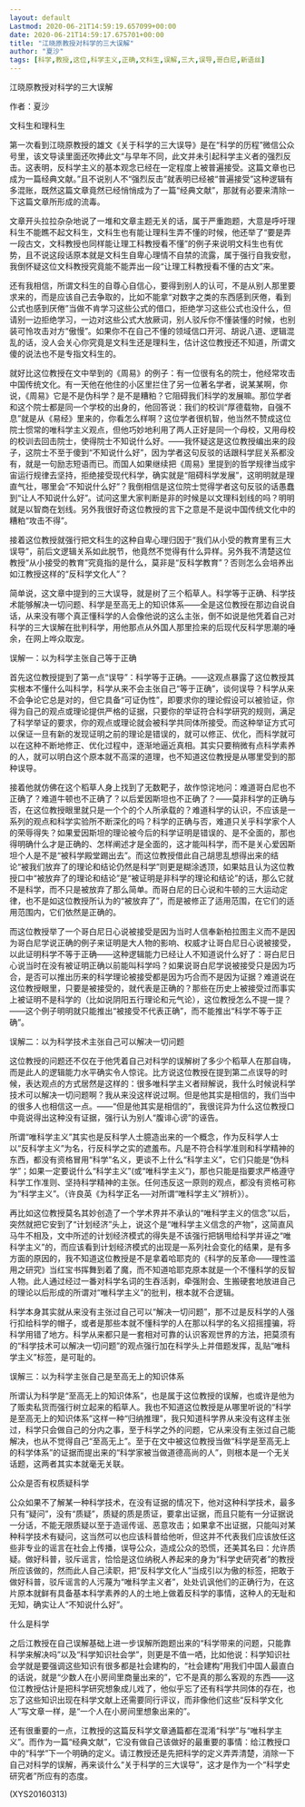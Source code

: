 ```yaml
---
layout: default
Lastmod: 2020-06-21T14:59:19.657099+00:00
date: 2020-06-21T14:59:17.675701+00:00
title: "江晓原教授对科学的三大误解"
author: "夏沙"
tags: [科学,教授,这位,科学主义,正确,文科生,误解,三大,误导,哥白尼,新语丝]
---
```


江晓原教授对科学的三大误解

作者：夏沙

文科生和理科生

第一次看到江晓原教授的雄文《关于科学的三大误导》是在“科学的历程”微信公众号里，该文导读里面还吹捧此文“与早年不同，此文并未引起科学主义者的强烈反击。这表明，反科学主义的基本观念已经在一定程度上被普遍接受。这篇文章也已成为一篇经典文献。”且不说别人不“强烈反击”就表明已经被“普遍接受”这种逻辑有多混账，既然这篇文章竟然已经悄悄成为了一篇“经典文献”，那就有必要来清除一下这篇文章所形成的流毒。

文章开头拉拉杂杂地说了一堆和文章主题无关的话，属于严重跑题，大意是呼吁理科生不能瞧不起文科生，文科生也有能让理科生弄不懂的时候，他还举了“要是弄一段古文，文科教授也同样能让理工科教授看不懂”的例子来说明文科生也有优势，且不说这段话原本就是文科生自卑心理情不自禁的流露，属于强行自我安慰，我倒怀疑这位文科教授究竟能不能弄出一段“让理工科教授看不懂的古文”来。

还有我相信，所谓文科生的自尊心自信心，要得到别人的认可，不是从别人那里要求来的，而是应该自己去争取的，比如不能拿“对数字之类的东西感到厌倦，看到公式也感到厌倦”当做不肯学习这些公式的借口，拒绝学习这些公式也没什么，但请别一边拒绝学习，一边对这些公式大放厥词，别人驳斥你不懂装懂的时候，也别装可怜攻击对方“傲慢”。如果你不在自己不懂的领域信口开河、胡说八道、逻辑混乱的话，没人会关心你究竟是文科生还是理科生，估计这位教授还不知道，所谓文傻的说法也不是专指文科生的。

就好比这位教授在文中举到的《周易》的例子：有一位很有名的院士，他经常攻击中国传统文化。有一天他在他住的小区里拦住了另一位著名学者，说某某啊，你说，《周易》它是不是伪科学？是不是糟粕？它阻碍我们科学的发展嘛。那位学者和这个院士都是同一个学校的出身的，他回答说：我们的校训“厚德载物，自强不息”就是从《易经》里来的，你看怎么样啊？这位学者很机智，他当然不赞成这位院士惯常的唯科学主义观点，但他巧妙地利用了两人正好是同一个母校，又用母校的校训去回击院士，使得院士不知说什么好。——我怀疑这是这位教授编出来的段子，这院士不至于傻到“不知说什么好”，因为学者这句反驳的话跟科学屁关系都没有，就是一句励志短语而已。而国人如果继续把《周易》里提到的哲学规律当成宇宙运行规律去坚持，拒绝接受现代科学，确实就是“阻碍科学发展”，这明明就是理直气壮，哪里会“不知说什么好”？我倒相信是这位院士觉得学者这句反驳的话愚蠢到“让人不知说什么好”。试问这里大家判断是非的时候是以文理科划线的吗？明明就是以智商在划线。另外我很好奇这位教授的言下之意是不是说中国传统文化中的糟粕“攻击不得”。

接着这位教授就强行把文科生的这种自卑心理归因于“我们从小受的教育里有三大误导”，前后文逻辑关系如此脱节，他竟然不觉得有什么异样。另外我不清楚这位教授“从小接受的教育”究竟指的是什么，莫非是“反科学教育”？否则怎么会培养出如江教授这样的“反科学文化人”？

简单说，这文章中提到的三大误导，就是树了三个稻草人。科学等于正确、科学技术能够解决一切问题、科学是至高无上的知识体系——全是这位教授在那边自说自话，从来没有哪个真正懂科学的人会像他说的这么主张，倒不如说是他凭着自己对科学的三大误解在批判科学，用他那点从外国人那里捡来的后现代反科学思潮的唾余，在网上哗众取宠。

误解一：以为科学主张自己等于正确

首先这位教授提到了第一点“误导”：科学等于正确。——这观点暴露了这位教授其实根本不懂什么叫科学，科学从来不会主张自己“等于正确”，谈何误导？科学从来不会争论它总是对的，但它具备“可证伪性”，即要求你的理论假设可以被验证，你得为自己的观点或理论提供严格的证据，只要你的举证符合科学研究的规则，满足了科学举证的要求，你的观点或理论就会被科学共同体所接受。而这种举证方式可以保证一旦有新的发现证明之前的理论是错误的，就可以修正、优化，而科学就可以在这种不断地修正、优化过程中，逐渐地逼近真相。其实只要稍微有点科学素养的人，就可以明白这个原本就不高深的道理，也不知道这位教授是从哪里受到的那种误导。

接着他就仿佛在这个稻草人身上找到了无数靶子，故作惊诧地问：难道哥白尼也不正确了？难道牛顿也不正确了？以后爱因斯坦也不正确了？——莫非科学的正确与否，在这位教授眼里就只是一个个的个人所承载的？难道科学的认识，不应该是一系列的观点和科学实验所不断深化的吗？科学的正确与否，难道只关乎科学家个人的荣辱得失？如果爱因斯坦的理论被今后的科学证明是错误的、是不全面的，那也得明确什么才是正确的、怎样阐述才是全面的，这才能叫科学，而不是关心爱因斯坦个人是不是“被科学殿堂踢出去”。而这位教授借此自己胡思乱想得出来的结论“被我们放弃了的理论和结论仍然是科学”则更是糊涂透顶，如果姑且认为这位教授口中“被放弃了的理论和结论”是“被证明是非科学的理论和结论”的话，那么它就不是科学，而不只是被放弃了那么简单。而哥白尼的日心说和牛顿的三大运动定律，也不是如这位教授所认为的“被放弃了”，而是被修正了适用范围，在它们的适用范围内，它们依然是正确的。

而这位教授举了一个哥白尼日心说被接受是因为当时人信奉新柏拉图主义而不是因为哥白尼学说正确的例子来证明是大人物的影响、权威才让哥白尼日心说被接受，以此证明科学不等于正确——这种逻辑能力已经让人不知道说什么好了：哥白尼日心说当时在没有被证明正确以前能叫科学吗？如果说哥白尼学说被接受只是因为巧合，是否可以推出历来的科学理论被接受都是因为巧合而不是因为证据？难道说在这位教授眼里，只要是被接受的，就代表是正确的？那些在历史上被接受过而事实上被证明不是科学的（比如说阴阳五行理论和元气论），这位教授怎么不提一提？——这个例子明明就只能推出“被接受不代表正确”，而不能推出“科学不等于正确”。

误解二：以为科学技术主张自己可以解决一切问题

这位教授的问题还不仅在于他凭着自己对科学的误解树了多少个稻草人在那自嗨，而是此人的逻辑能力水平确实令人惊诧。比方说这位教授在提到第二点误导的时候，表达观点的方式居然是这样的：很多唯科学主义者辩解说，我什么时候说科学技术可以解决一切问题啊？我从来没这样说过啊。但是他其实是相信的，我们当中的很多人也相信这一点。——“但是他其实是相信的”，我很诧异为什么这位教授口中竟说得出这种没有证据，强行认为别人“腹诽心谤”的诬告。

所谓“唯科学主义”其实也是反科学人士臆造出来的一个概念，作为反科学人士以“反科学主义”为名，行反科学之实的遮羞布。凡是不符合科学准则和科学精神的东西，都没有资格冒用“科学”名义，更谈不上什么“科学主义”，它们只能是“伪科学”；如果一定要说什么“科学主义”(或“唯科学主义”)，那也只能是指要求严格遵守科学工作准则、坚持科学精神的主张。任何违反这一原则的观点，都没有资格可称为“科学主义”。（许良英《为科学正名──对所谓“唯科学主义”辨析》）。

再比如这位教授莫名其妙创造了一个学术界并不承认的“唯科学主义的信念”以后，突然就把它安到了“计划经济”头上，说这个是“唯科学主义信念的产物”，这简直风马牛不相及，文中所述的计划经济模式的得失是不该强行把锅甩给科学并诬之“唯科学主义”的，而应该看到计划经济模式的出现是一系列社会变化的结果，是有多方面的原因的，我不知道这位教授是不是拿着哈耶克的《科学的反革命——理性滥用之研究》当红宝书挥舞到着了魔，而不知道哈耶克原本就是一个不懂科学的反智人物。此人通过经过一番对科学名词的生吞活剥，牵强附会、生搬硬套地放进自己的理论以后形成的所谓对“唯科学主义”的批判，根本就不合逻辑。

科学本身其实就从来没有主张过自己可以“解决一切问题”，那不过是反科学的人强行扣给科学的帽子，或者是那些本就不懂科学的人在那以科学的名义招摇撞骗，将科学用错了地方。科学从来都只是一套相对可靠的认识客观世界的方法，把莫须有的“科学技术可以解决一切问题”的观点强行加在科学头上并借题发挥，乱贴“唯科学主义”标签，是可耻的。

误解三：以为科学主张自己是至高无上的知识体系

所谓认为科学是“至高无上的知识体系”，也是属于这位教授的误解，也或许是他为了贩卖私货而强行树立起来的稻草人。我也不知道这位教授是从哪里听说的“科学是至高无上的知识体系”这样一种“归纳推理”，我只知道科学界从来没有这样主张过，科学只会做自己的分内之事，至于科学之外的问题，它从来没有主张过自己能解决，也从不觉得自己“至高无上”。至于在文中被这位教授当做“科学是至高无上的科学体系”的证据而提出来的“科学家被当做道德高尚的人”，则根本是一个无关话题，这两者其实本就毫无关联。

公众是否有权质疑科学

公众如果不了解某一种科学技术，在没有证据的情况下，他对这种科学技术，最多只有“疑问”，没有“质疑”，质疑的质是质证，要拿出证据，而且只能有一分证据说一分话，不能无限质疑以至于造谣传谣、恶意攻击；如果拿不出证据，只能叫对某种科学技术有疑问，这当然可以也应该科普给他听，但这并不代表我们应该放任这些非专业的谣言在社会上传播，误导公众，造成公众的恐慌，还美其名曰：允许质疑。做好科普，驳斥谣言，恰恰是这位纳税人养起来的身为“科学史研究者”的教授所应该做的，然而此人自己渎职，把“反科学文化人”当成引以为傲的标签，把敢于做好科普，驳斥谣言的人污蔑为“唯科学主义者”，处处讥讽他们的正确行为，在这片原本就鲜有具备基本科学素养的人的土地上做着反科学的事情，这种人的无耻和无知，确实让人“不知说什么好”。

什么是科学

之后江教授在自己误解基础上进一步误解所跑题出来的“科学带来的问题，只能靠科学来解决吗”以及“科学知识社会学”，则更是不值一哂，比如他说：科学知识社会学就是要强调这些知识有很多都是社会建构的，“社会建构”用我们中国人最直白的话说，就是“少数人在小房间里商量出来的”，它不是真的那么客观的东西——这位江教授估计是把科学研究想象成儿戏了，他似乎忘了还有科学共同体的存在，也忘了这些知识出现在科学文献上还需要同行评议，而非像他们这些“反科学文化人”写文章一样，是“一个人在小房间里想象出来的”。

还有很重要的一点，江教授的这篇反科学文章通篇都在混淆“科学”与“唯科学主义”。而作为一篇“经典文献”，它没有做自己该做好的最重要的事情：给江教授口中的“科学”下一个明确的定义。请江教授还是先把科学的定义弄弄清楚，消除一下自己对科学的误解，再来谈什么“关于科学的三大误导”，这才是作为一个“科学史研究者”所应有的态度。

(XYS20160313)

